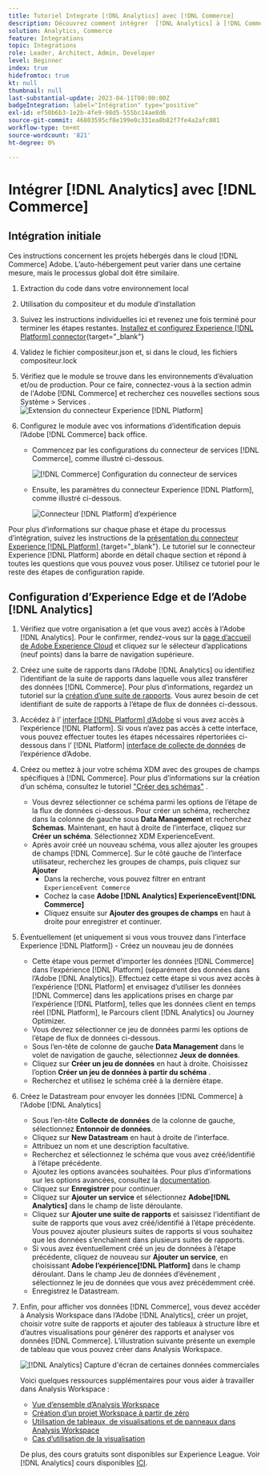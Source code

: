 ```yaml
---
title: Tutoriel Integrate [!DNL Analytics] avec [!DNL Commerce]
description: Découvrez comment intégrer  [!DNL Analytics] à [!DNL Commerce].
solution: Analytics, Commerce
feature: Integrations
topic: Integrations
role: Leader, Architect, Admin, Developer
level: Beginner
index: true
hidefromtoc: true
kt: null
thumbnail: null
last-substantial-update: 2023-04-11T00:00:00Z
badgeIntegration: label="Intégration" type="positive"
exl-id: ef50b6b3-1e2b-4fe9-98d5-555bc14ae8d6
source-git-commit: 46803595cf8e199e0c331ea8b82f7fe4a2afc801
workflow-type: tm+mt
source-wordcount: '821'
ht-degree: 0%

---
```


# Intégrer [!DNL Analytics] avec [!DNL Commerce]

## Intégration initiale

Ces instructions concernent les projets hébergés dans le cloud [!DNL Commerce] Adobe. L’auto-hébergement peut varier dans une certaine mesure, mais le processus global doit être similaire.

1. Extraction du code dans votre environnement local
1. Utilisation du compositeur et du module d’installation
1. Suivez les instructions individuelles ici et revenez une fois terminé pour terminer les étapes restantes.
   [ Installez et configurez Experience [!DNL Platform] connector](https://experienceleague.adobe.com/docs/commerce-merchant-services/experience-platform-connector/fundamentals/install.html){target="_blank"}


1. Validez le fichier compositeur.json et, si dans le cloud, les fichiers compositeur.lock
1. Vérifiez que le module se trouve dans les environnements d’évaluation et/ou de production.
Pour ce faire, connectez-vous à la section admin de l&#39;Adobe [!DNL Commerce] et recherchez ces nouvelles sections sous Système > Services .
   ![Extension du connecteur Experience [!DNL Platform]](./assets/analytics-commerce/admin-view-experience-platform-commector-extension.png)

1. Configurez le module avec vos informations d’identification depuis l’Adobe [!DNL Commerce] back office.
   * Commencez par les configurations du connecteur de services [!DNL Commerce], comme illustré ci-dessous.

     ![[!DNL Commerce] Configuration du connecteur de services](./assets/analytics-commerce/commerce-services-connector-setup.png)
   * Ensuite, les paramètres du connecteur Experience [!DNL Platform], comme illustré ci-dessous.

     ![ Connecteur [!DNL Platform] d’expérience](./assets/analytics-commerce/experience-platform-connector.png)

Pour plus d’informations sur chaque phase et étape du processus d’intégration, suivez les instructions de la [présentation du connecteur Experience [!DNL Platform] ](https://experienceleague.adobe.com/docs/commerce-merchant-services/experience-platform-connector/overview.html){target="_blank"}. Le tutoriel sur le connecteur Experience [!DNL Platform] aborde en détail chaque section et répond à toutes les questions que vous pouvez vous poser. Utilisez ce tutoriel pour le reste des étapes de configuration rapide.

## Configuration d’Experience Edge et de l’Adobe [!DNL Analytics]

1. Vérifiez que votre organisation a (et que vous avez) accès à l&#39;Adobe [!DNL Analytics]. Pour le confirmer, rendez-vous sur la [page d’accueil de Adobe Experience Cloud](https://experience.adobe.com/) et cliquez sur le sélecteur d’applications (neuf points) dans la barre de navigation supérieure.

1. Créez une suite de rapports dans l’Adobe [!DNL Analytics] ou identifiez l’identifiant de la suite de rapports dans laquelle vous allez transférer des données [!DNL Commerce]. Pour plus d’informations, regardez un tutoriel sur la [création d’une suite de rapports](https://experienceleague.adobe.com/docs/analytics-learn/tutorials/intro-to-analytics/analytics-basics/understanding-and-creating-report-suites.html). Vous aurez besoin de cet identifiant de suite de rapports à l’étape de flux de données ci-dessous.

1. Accédez à l’ [ interface  [!DNL Platform] d’Adobe](https://platform.adobe.com) si vous avez accès à l’expérience [!DNL Platform]. Si vous n’avez pas accès à cette interface, vous pouvez effectuer toutes les étapes nécessaires répertoriées ci-dessous dans l’ [!DNL Platform] [interface de collecte de données](https://experience.adobe.com/#/data-collection) de l’expérience d’Adobe.

1. Créez ou mettez à jour votre schéma XDM avec des groupes de champs spécifiques à [!DNL Commerce]. Pour plus d’informations sur la création d’un schéma, consultez le tutoriel [&quot;Créer des schémas&quot;](https://experienceleague.adobe.com/docs/platform-learn/tutorials/schemas/create-schemas.html?lang=fr) .
   * Vous devrez sélectionner ce schéma parmi les options de l’étape de la flux de données ci-dessous. Pour créer un schéma, recherchez dans la colonne de gauche sous **Data Management** et recherchez **Schemas**. Maintenant, en haut à droite de l’interface, cliquez sur **Créer un schéma**. Sélectionnez XDM ExperienceEvent.
   * Après avoir créé un nouveau schéma, vous allez ajouter les groupes de champs [!DNL Commerce]. Sur le côté gauche de l’interface utilisateur, recherchez les groupes de champs, puis cliquez sur **Ajouter**
      * Dans la recherche, vous pouvez filtrer en entrant `ExperienceEvent Commerce`
      * Cochez la case **Adobe [!DNL Analytics] ExperienceEvent[!DNL Commerce]**
      * Cliquez ensuite sur **Ajouter des groupes de champs** en haut à droite pour enregistrer et continuer.

1. Éventuellement (et uniquement si vous vous trouvez dans l’interface Experience [!DNL Platform]) - Créez un nouveau jeu de données
   * Cette étape vous permet d’importer les données [!DNL Commerce] dans l’expérience [!DNL Platform] (séparément des données dans l’Adobe [!DNL Analytics]). Effectuez cette étape si vous avez accès à l’expérience [!DNL Platform] et envisagez d’utiliser les données [!DNL Commerce] dans les applications prises en charge par l’expérience [!DNL Platform], telles que les données client en temps réel [!DNL Platform], le Parcours client [!DNL Analytics] ou Journey Optimizer.
   * Vous devrez sélectionner ce jeu de données parmi les options de l’étape de flux de données ci-dessous.
   * Sous l’en-tête de colonne de gauche **Data Management** dans le volet de navigation de gauche, sélectionnez **Jeux de données**.
   * Cliquez sur **Créer un jeu de données** en haut à droite. Choisissez l’option **Créer un jeu de données à partir du schéma** .
   * Recherchez et utilisez le schéma créé à la dernière étape.

1. Créez le Datastream pour envoyer les données [!DNL Commerce] à l&#39;Adobe [!DNL Analytics]
   * Sous l’en-tête **Collecte de données** de la colonne de gauche, sélectionnez **Entonnoir de données**.
   * Cliquez sur **New Datastream** en haut à droite de l’interface.
   * Attribuez un nom et une description facultative.
   * Recherchez et sélectionnez le schéma que vous avez créé/identifié à l’étape précédente.
   * Ajoutez les options avancées souhaitées. Pour plus d’informations sur les options avancées, consultez la [documentation](https://experienceleague.adobe.com/docs/experience-platform/datastreams/configure.html?lang=fr).
   * Cliquez sur **Enregistrer** pour continuer.
   * Cliquez sur **Ajouter un service** et sélectionnez **Adobe[!DNL Analytics]** dans le champ de liste déroulante.
   * Cliquez sur **Ajouter une suite de rapports** et saisissez l’identifiant de suite de rapports que vous avez créé/identifié à l’étape précédente. Vous pouvez ajouter plusieurs suites de rapports si vous souhaitez que les données s’enchaînent dans plusieurs suites de rapports.
   * Si vous avez éventuellement créé un jeu de données à l’étape précédente, cliquez de nouveau sur **Ajouter un service**, en choisissant **Adobe l’expérience[!DNL Platform]** dans le champ déroulant. Dans le champ Jeu de données d’événement , sélectionnez le jeu de données que vous avez précédemment créé.
   * Enregistrez le Datastream.

1. Enfin, pour afficher vos données [!DNL Commerce], vous devez accéder à Analysis Workspace dans l’Adobe [!DNL Analytics], créer un projet, choisir votre suite de rapports et ajouter des tableaux à structure libre et d’autres visualisations pour générer des rapports et analyser vos données [!DNL Commerce]. L’illustration suivante présente un exemple de tableau que vous pouvez créer dans Analysis Workspace.

   ![[!DNL Analytics] Capture d&#39;écran de certaines données commerciales](./assets/analytics-commerce/analytics-screenshot-commerce-items.png)

   Voici quelques ressources supplémentaires pour vous aider à travailler dans Analysis Workspace :

   * [Vue d’ensemble d’Analysis Workspace](https://experienceleague.adobe.com/docs/analytics-learn/tutorials/analysis-workspace/analysis-workspace-basics/analysis-workspace-overview.html)
   * [Création d’un projet Workspace à partir de zéro](https://experienceleague.adobe.com/docs/analytics-learn/tutorials/analysis-workspace/analysis-workspace-basics/building-a-workspace-project-from-scratch.html)
   * [Utilisation de tableaux, de visualisations et de panneaux dans Analysis Workspace](https://experienceleague.adobe.com/docs/analytics-learn/tutorials/analysis-workspace/using-panels/using-tables-visualizations-and-panels.html)
   * [Cas d’utilisation de la visualisation](https://experienceleague.adobe.com/docs/analytics-learn/tutorials/analysis-workspace/visualizations/visualization-use-cases.html)

   De plus, des cours gratuits sont disponibles sur Experience League. Voir [!DNL Analytics] cours disponibles [ICI](https://experienceleague.adobe.com/?lang=en&amp;Solution=Analytics#courses).
